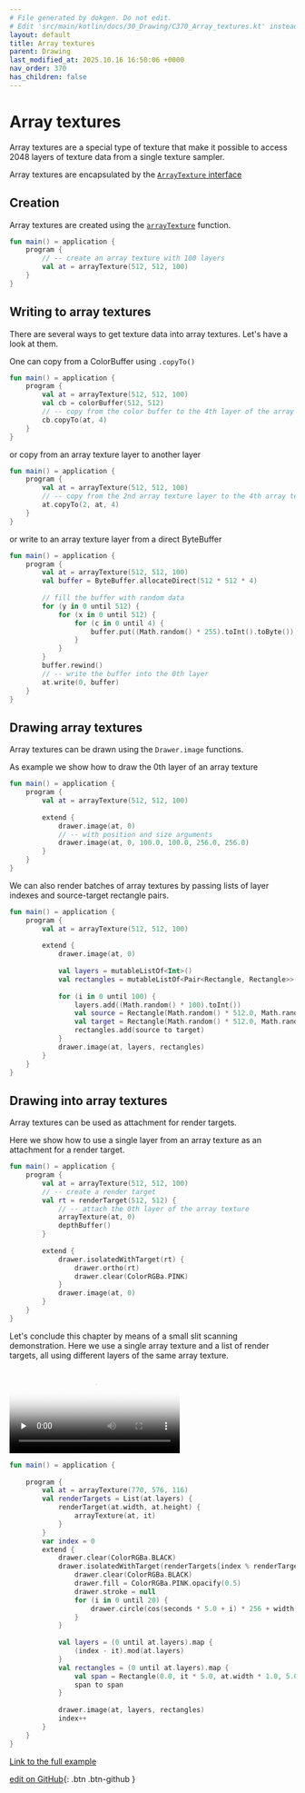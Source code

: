```yaml
---
# File generated by dokgen. Do not edit. 
# Edit 'src/main/kotlin/docs/30_Drawing/C370_Array_textures.kt' instead.
layout: default
title: Array textures
parent: Drawing
last_modified_at: 2025.10.16 16:50:06 +0000
nav_order: 370
has_children: false
---
```

 
# Array textures

Array textures are a special type of texture that make it possible to 
access 2048 layers of texture data from a single texture sampler.

Array textures are encapsulated by the 
[`ArrayTexture` interface](https://github.com/openrndr/openrndr/blob/v0.4.0-rc.7/openrndr-draw/src/commonMain/kotlin/org/openrndr/draw/ArrayTexture.kt)

## Creation

Array textures are created using the 
[`arrayTexture`](https://github.com/openrndr/openrndr/blob/v0.4.0-rc.7/openrndr-draw/src/commonMain/kotlin/org/openrndr/draw/ArrayTexture.kt#L67) 
function. 
 
```kotlin
fun main() = application {
    program {
        // -- create an array texture with 100 layers
        val at = arrayTexture(512, 512, 100)
    }
}
``` 
 
## Writing to array textures

There are several ways to get texture data into array textures. 
Let's have a look at them.

One can copy from a ColorBuffer using `.copyTo()` 
 
```kotlin
fun main() = application {
    program {
        val at = arrayTexture(512, 512, 100)
        val cb = colorBuffer(512, 512)
        // -- copy from the color buffer to the 4th layer of the array texture
        cb.copyTo(at, 4)
    }
}
``` 
 
or copy from an array texture layer to another layer 
 
```kotlin
fun main() = application {
    program {
        val at = arrayTexture(512, 512, 100)
        // -- copy from the 2nd array texture layer to the 4th array texture layer
        at.copyTo(2, at, 4)
    }
}
``` 
 
or write to an array texture layer from a direct ByteBuffer 
 
```kotlin
fun main() = application {
    program {
        val at = arrayTexture(512, 512, 100)
        val buffer = ByteBuffer.allocateDirect(512 * 512 * 4)
        
        // fill the buffer with random data
        for (y in 0 until 512) {
            for (x in 0 until 512) {
                for (c in 0 until 4) {
                    buffer.put((Math.random() * 255).toInt().toByte())
                }
            }
        }
        buffer.rewind()
        // -- write the buffer into the 0th layer
        at.write(0, buffer)
    }
}
``` 
 
## Drawing array textures

Array textures can be drawn using the `Drawer.image` functions.

As example we show how to draw the 0th layer of an array texture 
 
```kotlin
fun main() = application {
    program {
        val at = arrayTexture(512, 512, 100)
        
        extend {
            drawer.image(at, 0)
            // -- with position and size arguments
            drawer.image(at, 0, 100.0, 100.0, 256.0, 256.0)
        }
    }
}
``` 
 
We can also render batches of array textures by passing lists of layer 
indexes and source-target rectangle pairs. 
 
```kotlin
fun main() = application {
    program {
        val at = arrayTexture(512, 512, 100)
        
        extend {
            drawer.image(at, 0)
            
            val layers = mutableListOf<Int>()
            val rectangles = mutableListOf<Pair<Rectangle, Rectangle>>()
            
            for (i in 0 until 100) {
                layers.add((Math.random() * 100).toInt())
                val source = Rectangle(Math.random() * 512.0, Math.random() * 512.0, Math.random() * 512.0, Math.random() * 512.0)
                val target = Rectangle(Math.random() * 512.0, Math.random() * 512.0, Math.random() * 512.0, Math.random() * 512.0)
                rectangles.add(source to target)
            }
            drawer.image(at, layers, rectangles)
        }
    }
}
``` 
 
## Drawing into array textures

Array textures can be used as attachment for render targets.

Here we show how to use a single layer from an array texture as an 
attachment for a render target. 
 
```kotlin
fun main() = application {
    program {
        val at = arrayTexture(512, 512, 100)
        // -- create a render target
        val rt = renderTarget(512, 512) {
            // -- attach the 0th layer of the array texture
            arrayTexture(at, 0)
            depthBuffer()
        }
        
        extend {
            drawer.isolatedWithTarget(rt) {
                drawer.ortho(rt)
                drawer.clear(ColorRGBa.PINK)
            }
            drawer.image(at, 0)
        }
    }
}
``` 
 
Let's conclude this chapter by means of a small slit scanning demonstration. 
Here we use a single array texture and a list of render targets, all using 
different layers of the same array texture. 
 
<video controls preload="none" loop poster="../media/array-texture-001-thumb.jpg">
    <source src="../media/array-texture-001.mp4" type="video/mp4">
</video>
 
 
```kotlin
fun main() = application {
    
    program {
        val at = arrayTexture(770, 576, 116)
        val renderTargets = List(at.layers) {
            renderTarget(at.width, at.height) {
                arrayTexture(at, it)
            }
        }
        var index = 0
        extend {
            drawer.clear(ColorRGBa.BLACK)
            drawer.isolatedWithTarget(renderTargets[index % renderTargets.size]) {
                drawer.clear(ColorRGBa.BLACK)
                drawer.fill = ColorRGBa.PINK.opacify(0.5)
                drawer.stroke = null
                for (i in 0 until 20) {
                    drawer.circle(cos(seconds * 5.0 + i) * 256 + width / 2.0, sin(i + seconds * 6.32) * 256 + height / 2.0, 100.0)
                }
            }
            
            val layers = (0 until at.layers).map {
                (index - it).mod(at.layers)
            }
            val rectangles = (0 until at.layers).map {
                val span = Rectangle(0.0, it * 5.0, at.width * 1.0, 5.0)
                span to span
            }
            
            drawer.image(at, layers, rectangles)
            index++
        }
    }
}
``` 
 
[Link to the full example](https://github.com/openrndr/openrndr-examples/blob/master/src/main/kotlin/examples/30_Drawing/C370_Array_textures000.kt) 

[edit on GitHub](https://github.com/openrndr/openrndr-guide/blob/main/src/main/kotlin/docs/30_Drawing/C370_Array_textures.kt){: .btn .btn-github }